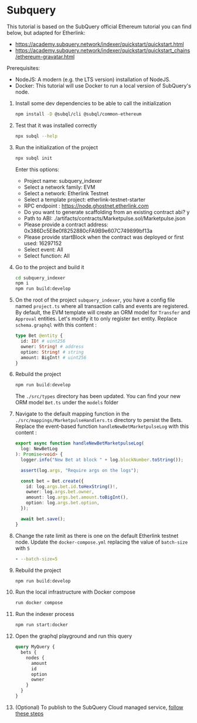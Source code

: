 # Subquery

This tutorial is based on the SubQuery official Ethereum tutorial you can find below, but adapted for Etherlink:

- https://academy.subquery.network/indexer/quickstart/quickstart.html
- https://academy.subquery.network/indexer/quickstart/quickstart_chains/ethereum-gravatar.html

Prerequisites:

- NodeJS: A modern (e.g. the LTS version) installation of NodeJS.
- Docker: This tutorial will use Docker to run a local version of SubQuery's node.

1. Install some dev dependencies to be able to call the initialization

   ```bash
   npm install -D @subql/cli @subql/common-ethereum
   ```

1. Test that it was installed correctly

   ```bash
   npx subql --help
   ```

1. Run the initialization of the project

   ```bash
   npx subql init
   ```

   Enter this options:

   - Project name: subquery_indexer
   - Select a network family: EVM
   - Select a network: Etherlink Testnet
   - Select a template project: etherlink-testnet-starter
   - RPC endpoint : https://node.ghostnet.etherlink.com
   - Do you want to generate scaffolding from an existing contract abi? y
   - Path to ABI: ./artifacts/contracts/Marketpulse.sol/Marketpulse.json
   - Please provide a contract address: 0x386Dc5E8e0f8252880cFA9B9e607C749899bf13a
   - Please provide startBlock when the contract was deployed or first used: 16297152
   - Select event: All
   - Select function: All

1. Go to the project and build it

   ```bash
   cd subquery_indexer
   npm i
   npm run build:develop
   ```

1. On the root of the project `subquery_indexer`, you have a config file named `project.ts` where all transaction calls and events are registered. By default, the EVM template will create an ORM model for `Transfer` and `Approval` entities. Let's modify it to only register `Bet` entity. Replace `schema.graphql` with this content :

   ```graphql
   type Bet @entity {
     id: ID! # uint256
     owner: String! # address
     option: String! # string
     amount: BigInt! # uint256
   }
   ```

1. Rebuild the project

   ```bash
   npm run build:develop
   ```

   The `./src/types` directory has been updated. You can find your new ORM model `Bet.ts` under the `models` folder

1. Navigate to the default mapping function in the `./src/mappings/MarketpulseHandlers.ts` directory to persist the Bets. Replace the event-based function `handleNewBetMarketpulseLog` with this content :

   ```typescript
   export async function handleNewBetMarketpulseLog(
     log: NewBetLog
   ): Promise<void> {
     logger.info("New Bet at block " + log.blockNumber.toString());

     assert(log.args, "Require args on the logs");

     const bet = Bet.create({
       id: log.args.bet.id.toHexString()!,
       owner: log.args.bet.owner,
       amount: log.args.bet.amount.toBigInt(),
       option: log.args.bet.option,
     });

     await bet.save();
   }
   ```

1. Change the rate limit as there is one on the default Etherlink testnet node. Update the `docker-compose.yml` replacing the value of `batch-size` with `5`

   ```yaml
   - --batch-size=5
   ```

1. Rebuild the project

   ```bash
   npm run build:develop
   ```

1. Run the local infrastructure with Docker compose

   ```bash
   run docker compose
   ```

1. Run the indexer process

   ```bash
   npm run start:docker
   ```

1. Open the graphql playground and run this query

   ```graphql
   query MyQuery {
     bets {
       nodes {
         amount
         id
         option
         owner
       }
     }
   }
   ```

1. (Optional) To publish to the SubQuery Cloud managed service, [follow these steps](https://academy.subquery.network/indexer/run_publish/publish.html)
